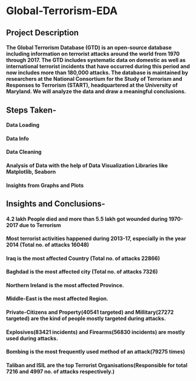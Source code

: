 # Global-Terrorism-EDA

## Project Description
#### The Global Terrorism Database (GTD) is an open-source database including information on terrorist attacks around the world from 1970 through 2017. The GTD includes systematic data on domestic as well as international terrorist incidents that have occurred during this period and now includes more than 180,000 attacks. The database is maintained by researchers at the National Consortium for the Study of Terrorism and Responses to Terrorism (START), headquartered at the University of Maryland. We will analyze the data and draw a meaningful conclusions.

## Steps Taken-
#### Data Loading
#### Data Info
#### Data Cleaning
#### Analysis of Data with the help of Data Visualization Libraries like Matplotlib, Seaborn
#### Insights from Graphs and Plots

## Insights and Conclusions-
####  4.2 lakh People died and more than 5.5 lakh got wounded during 1970-2017 due to Terrorism 
#### Most terrorist activities happened during 2013-17, especially in the year 2014 (Total no. of attacks 16048)       
#### Iraq is the most affected Country (Total no. of attacks 22866)     
#### Baghdad is the most affected city (Total no. of attacks 7326)     
#### Northern Ireland is the most affected Province.      
#### Middle-East is the most affected Region.        
#### Private-Citizens and Property(40541 targeted) and Millitary(27272 targeted) are the kind of people mostly targeted during attacks.                 
#### Explosives(83421 incidents) and Firearms(56830 incidents) are mostly used during attacks.
#### Bombing is the most frequently used method of an attack(79275 times)
#### Taliban and ISIL are the top Terrorist Organisations(Responsible for total 7216 and 4997 no. of attacks respectively.)
